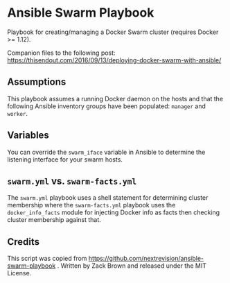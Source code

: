 # Ansible Swarm Playbook

Playbook for creating/managing a Docker Swarm cluster (requires Docker >= 1.12).

Companion files to the following post: https://thisendout.com/2016/09/13/deploying-docker-swarm-with-ansible/

## Assumptions

This playbook assumes a running Docker daemon on the hosts and that the following Ansible inventory groups have been populated: `manager` and `worker`.

## Variables

You can override the `swarm_iface` variable in Ansible to determine the listening interface for your swarm hosts.

## `swarm.yml` vs. `swarm-facts.yml`

The `swarm.yml` playbook uses a shell statement for determining cluster membership where the `swarm-facts.yml` playbook uses the `docker_info_facts` module for injecting Docker info as facts then checking cluster membership against that.

## Credits

This script was copied from https://github.com/nextrevision/ansible-swarm-playbook .
Written by Zack Brown and released under the MIT License.

